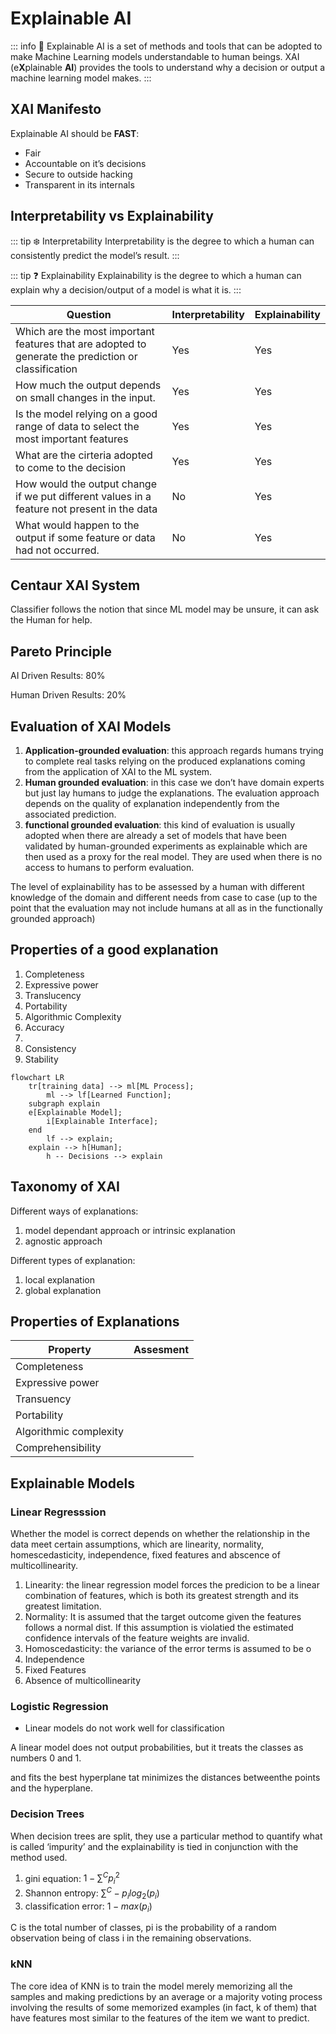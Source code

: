 # Explainable AI

::: info 🤯 Explainable AI
is a set of methods and tools that can be adopted to make Machine Learning models understandable to human beings. XAI (e**X**plainable **AI**) provides the tools to understand why a decision or output a machine learning model makes.
:::

## XAI Manifesto

Explainable AI should be **FAST**:

- Fair
- Accountable on it’s decisions
- Secure to outside hacking
- Transparent in its internals

## Interpretability vs Explainability

::: tip ❄️ Interpretability
Interpretability is the degree to which a human can consistently predict the model’s result.
:::

::: tip ❓ Explainability
Explainability is the degree to which a human can explain why a decision/output of a model is what it is.
:::

| Question | Interpretability | Explainability |
| --- | --- | --- |
| Which are the most important features that are adopted to generate the prediction or classification | Yes | Yes |
| How much the output depends on small changes in the input. | Yes | Yes |
| Is the model relying on a good range of data to select the most important features | Yes | Yes |
| What are the cirteria adopted to come to the decision  | Yes | Yes |
| How would the output change if we put different values in a feature not present in the data | No | Yes |
| What would happen to the output if some feature or data had not occurred. | No | Yes |

## Centaur XAI System

Classifier follows the notion that since ML model may be unsure, it can ask the Human for help.

## Pareto Principle

AI Driven Results: 80%

Human Driven Results: 20%

## Evaluation of XAI Models

1. **Application-grounded evaluation**: this approach regards humans trying to complete real tasks relying on the produced explanations coming from the application of XAI to the ML system.
2. **Human grounded evaluation**: in this case we don’t have domain experts but just lay humans to judge the explanations. The evaluation approach depends on the quality of explanation independently from the associated prediction.
3. **functional grounded evaluation**: this kind of evaluation is usually adopted when there are already a set of models that have been validated by human-grounded experiments as explainable which are then used as a proxy for the real model. They are used when there is no access to humans to perform evaluation.

The level of explainability has to be assessed by a human with different knowledge of the domain and different needs from case to case (up to the point that the evaluation may not include humans at all as in the functionally grounded approach)

## Properties of a good explanation

1. Completeness
2. Expressive power
3. Translucency
4. Portability
5. Algorithmic Complexity
6. Accuracy
7. 
8. Consistency
9. Stability

```mermaid
flowchart LR
    tr[training data] --> ml[ML Process];
		ml --> lf[Learned Function];
    subgraph explain
    e[Explainable Model];
		i[Explainable Interface];
    end
		lf --> explain;
    explain --> h[Human];
		h -- Decisions --> explain
```

## Taxonomy of XAI

Different ways of explanations:

1. model dependant approach or intrinsic explanation
2. agnostic approach

Different types of explanation:

1. local explanation
2. global explanation

## Properties of Explanations

| Property | Assesment |
| --- | --- |
| Completeness |  |
| Expressive power |  |
| Transuency |  |
| Portability |  |
| Algorithmic complexity |  |
| Comprehensibility |  |

## Explainable Models

### Linear Regresssion

Whether the model is correct depends on whether the relationship in the data meet certain assumptions, which are linearity, normality, homescedasticity, independence, fixed features and abscence of multicollinearity.

1. Linearity: the linear regression model forces the predicion to be a linear combination of features, which is both its greatest strength and its greatest limitation.
2. Normality: It is assumed that the target outcome given the features follows a normal dist. If this assumption is violatied the estimated confidence intervals of the feature weights are invalid.
3. Homoscedasticity: the variance of the error terms is assumed to be o
4. Independence
5. Fixed Features
6. Absence of multicollinearity

### Logistic Regression

- Linear models do not work well for classification

A linear model does not output probabilities, but it treats the classes as numbers 0 and 1.

and fits the best hyperplane tat minimizes the distances betweenthe points and the hyperplane.

### Decision Trees

When decision trees are split, they use a particular method to quantify what is called ‘impurity’ and the explainability is tied in conjunction with the method used.

1. gini equation: $1-\sum^C p_i^2$
2. Shannon entropy: $\sum^C -p_i log_2(p_i)$
3. classification error: $1-max(p_i)$ 

C is the total number of classes, pi is the probability of a random observation being of class i in the remaining observations.

### kNN

The core idea of KNN is to train the model merely memorizing all the samples and making predictions by an average or a majority voting process involving the results of some memorized examples (in fact, k of them) that have features most similar to the features of the item we want to predict.